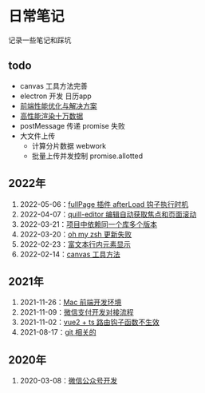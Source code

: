 # 日常笔记

<Avatar/>

记录一些笔记和踩坑

## todo

- canvas 工具方法完善
- electron 开发 日历app
- [前端性能优化与解决方案](src/前端性能优化与解决方案.md)
- [高性能渲染十万数据](src/高性能渲染十万条数据.md)
- postMessage 传递 promise 失败
- 大文件上传
    - 计算分片数据 webwork
    - 批量上传并发控制 promise.allotted


## 2022年

1. 2022-05-06：[fullPage 插件 afterLoad 钩子执行时机](src/fullPagejs同步动画问题.md)
2. 2022-04-07：[quill-editor 编辑自动获取焦点和页面滚动](src/quillEditor自动获取焦点问题.md)
3. 2022-03-21：[项目中依赖同一个库多个版本](src/引用多个版本npm包.md)
4. 2022-03-20：[oh my zsh 更新失败](src/zsh更新.md)
5. 2022-02-23：[富文本行内元素显示](src/富文本内容样式问题.md)
6. 2022-02-14：[canvas 工具方法](https://github.com/tangxve/canvasUtils)

## 2021年

1. 2021-11-26：[Mac 前端开发环境](src/Mac前端开发环境.md)
3. 2021-11-09：[微信支付开发对接流程](src/微信支付开发流程.md)
4. 2021-11-02：[vue2 + ts 路由钩子函数不生效](src/vue2+ts路由钩子函数不生效.md)
5. 2021-08-17：[git 相关的](src/git.md)

## 2020年

1. 2020-03-08：[微信公众号开发](src/微信公众号开发流程.md)
